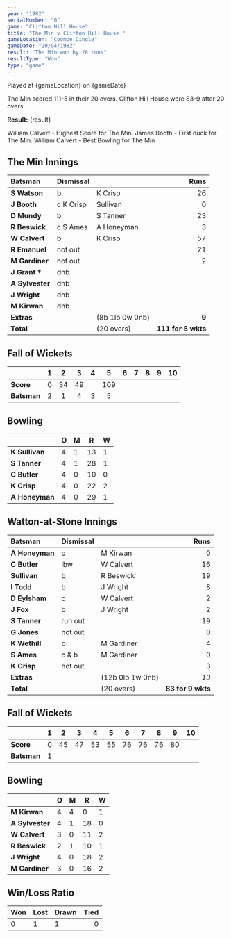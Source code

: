 ```yaml
---
year: "1982"
serialNumber: "0" 
game: "Clifton Hill House"
title: "The Min v Clifton Hill House "
gameLocation: "Coombe Dingle"
gameDate: "29/04/1982"
result: "The Min won by 28 runs"
resultType: "Won"
type: "game"
---
```


Played at {gameLocation} on {gameDate}

The Min scored 111-5 in their 20 overs. Clifton Hill House were 83-9
after 20 overs.

**Result:** {result}

William Calvert - Highest Score for The Min. James Booth - First duck for The Min. William Calvert - Best Bowling for The Min

## The Min Innings

| Batsman | Dismissal |  | Runs |
|:---|:---|---|---:|
| **S Watson** | b | K Crisp | 26 |
| **J Booth** | c K Crisp | Sullivan | 0 |
| **D Mundy** | b | S Tanner | 23 |
| **R Beswick** | c S Ames | A Honeyman | 3 |
| **W Calvert** | b | K Crisp | 57 |
| **R Emanuel** | not out |  | 21 |
| **M Gardiner** | not out |  | 2 |
| **J Grant †** | dnb | | |
| **A Sylvester** | dnb | | |
| **J Wright** | dnb | | |
| **M Kirwan** | dnb | | |
| **Extras** | | (8b 1lb 0w 0nb) | **9** |
| **Total** | | (20 overs) | **111 for 5 wkts** |

## Fall of Wickets

| | 1 | 2 | 3 | 4 | 5 | 6 | 7 | 8 | 9 | 10 |
|---|:---:|:---:|:---:|:---:|:---:|:---:|:---:|:---:|:---:|:---:|
| **Score** | 0 | 34 | 49 |  | 109 | | |
| **Batsman** | 2 | 1 | 4 | 3 | 5 | | | |

## Bowling

| | O | M | R | W |
|---|---|---|---|---|
| **K Sullivan** | 4 | 1 | 13 | 1 |
| **S Tanner** | 4 | 1 | 28 | 1 |
| **C Butler** | 4 | 0 | 10 | 0 |
| **K Crisp** | 4 | 0 | 22 | 2 |
| **A Honeyman** | 4 | 0 | 29 | 1 |

## Watton-at-Stone Innings

| Batsman | Dismissal |  | Runs |
|:---|:---|---|---:|
| **A Honeyman** | c | M Kirwan | 0 |
| **C Butler** | lbw | W Calvert | 16 |
| **Sullivan** | b | R Beswick | 19 |
| **I Todd** | b | J Wright | 8 |
| **D Eylsham** | c | W Calvert | 2 |
| **J Fox** | b | J Wright | 2 |
| **S Tanner** | run out | | 19 |
| **G Jones** | not out | | 0 |
| **K Wethill** | b | M Gardiner | 4 |
| **S Ames** | c & b | M Gardiner | 0 |
| **K Crisp** | not out |  | 3 |
| **Extras** | | (12b 0lb 1w 0nb) | *13* |
| **Total** | | (20 overs) | **83 for 9 wkts** |

## Fall of Wickets

| | 1 | 2 | 3 | 4 | 5 | 6 | 7 | 8 | 9 | 10 |
|---|:---:|:---:|:---:|:---:|:---:|:---:|:---:|:---:|:---:|:---:|
| **Score** | 0 | 45 | 47 | 53 | 55 | 76 | 76 | 76 | 80 | |
| **Batsman** | 1 | | | | | | | | | |

## Bowling

| | O | M | R | W |
|---|---|---|---|---|
| **M Kirwan** | 4 | 4 | 0 | 1 |
| **A Sylvester** | 4 | 1 | 18 | 0 |
| **W Calvert** | 3 | 0 | 11 | 2 |
| **R Beswick** | 2 | 1 | 10 | 1 |
| **J Wright** | 4 | 0 | 18 | 2 |
| **M Gardiner** | 3 | 0 | 16 | 2 |

## Win/Loss Ratio

| Won | Lost | Drawn | Tied |
|:---|:---|:---|---:|
| 0 | 1 | 1 | 0 |
